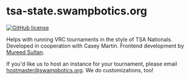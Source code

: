 # tsa-state.swampbotics.org
[![GitHub license](https://img.shields.io/badge/license-MIT-blue.svg)](https://raw.githubusercontent.com/kberzinch/tsa-state.swampbotics.org/master/LICENSE.md)

Helps with running VRC tournaments in the style of TSA Nationals. Developed in cooperation with Casey Martin. Frontend development by [Mureed Sultan](https://github.com/MureedSultan).

If you'd like us to host an instance for your tournament, please email hostmaster@swampbotics.org. We do customizations, too!